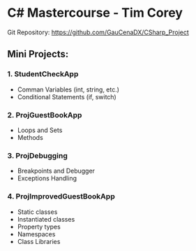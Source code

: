# C# Mastercourse - Tim Corey

Git Repository:
https://github.com/GauCenaDX/CSharp_Project

## Mini Projects:

### 1. StudentCheckApp

- Comman Variables (int, string, etc.)
- Conditional Statements (if, switch)

### 2. ProjGuestBookApp 

- Loops and Sets
- Methods

### 3. ProjDebugging

- Breakpoints and Debugger
- Exceptions Handling

### 4. ProjImprovedGuestBookApp

- Static classes
- Instantiated classes
- Property types
- Namespaces
- Class Libraries

